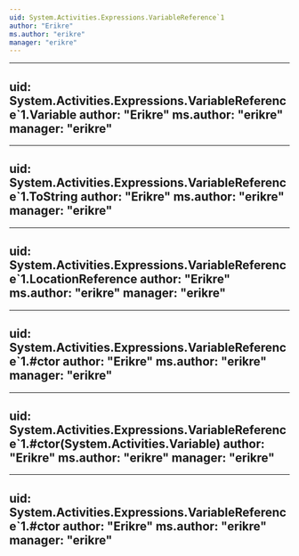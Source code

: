 ```yaml
---
uid: System.Activities.Expressions.VariableReference`1
author: "Erikre"
ms.author: "erikre"
manager: "erikre"
---
```


---
uid: System.Activities.Expressions.VariableReference`1.Variable
author: "Erikre"
ms.author: "erikre"
manager: "erikre"
---

---
uid: System.Activities.Expressions.VariableReference`1.ToString
author: "Erikre"
ms.author: "erikre"
manager: "erikre"
---

---
uid: System.Activities.Expressions.VariableReference`1.LocationReference
author: "Erikre"
ms.author: "erikre"
manager: "erikre"
---

---
uid: System.Activities.Expressions.VariableReference`1.#ctor
author: "Erikre"
ms.author: "erikre"
manager: "erikre"
---

---
uid: System.Activities.Expressions.VariableReference`1.#ctor(System.Activities.Variable)
author: "Erikre"
ms.author: "erikre"
manager: "erikre"
---

---
uid: System.Activities.Expressions.VariableReference`1.#ctor
author: "Erikre"
ms.author: "erikre"
manager: "erikre"
---
